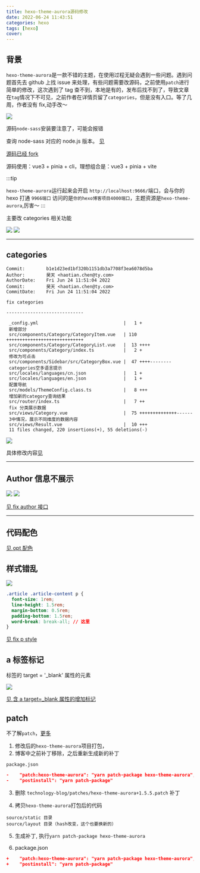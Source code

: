 ```yaml
---
title: hexo-theme-aurora源码修改
date: 2022-06-24 11:43:51
categories: hexo
tags: [hexo]
cover:
---
```


## 背景

`hexo-theme-aurora`是一款不错的主题，在使用过程无疑会遇到一些问题。遇到问题首先去 github 上找 issue 来处理，有些问题需要改源码，之前使用`patch`进行简单的修改，这次遇到了 tag 查不到，本地是有的，发布后找不到了，导致文章在`tag`情况下不可见，之前作者在详情页留了`categories`，但是没有入口。等了几周，作者没有 fix,动手改～

<img src="http://t-blog-images.aijs.top/img/20220624114614.webp" />

源码`node-sass`安装要注意了，可能会报错

查询 node-sass 对应的 node.js 版本。
<a href="https://github.com/sass/node-sass/releases?page=1#:~:text=Compare-,v5.0.0,-Breaking%20changes" target="_blank" >见</a>

<a href="https://github.com/841660202/hexo-theme-aurora" target="_blank" >源码已经 fork</a>

源码使用：vue3 + pinia + cli，理想组合是：vue3 + pinia + vite

:::tip

`hexo-theme-aurora`运行起来会开启 `http://localhost:9666/`端口，会与你的 hexo 打通 `9966端口` 访问的是`你的hexo博客项目4000端口`，主题资源是`hexo-theme-aurora`,厉害～
:::

主要改 categories 相关功能

<img src="http://t-blog-images.aijs.top/img/20220624112340.webp" />
<img src="http://t-blog-images.aijs.top/img/20220624112640.webp" />

<hr/>

## categories

```log
Commit:        b1e1d23ed1bf320b1151db3a7708f3ea6078d5ba
Author:        昊天 <haotian.chen@ty.com>
AuthorDate:    Fri Jun 24 11:51:04 2022
Commit:        昊天 <haotian.chen@ty.com>
CommitDate:    Fri Jun 24 11:51:04 2022

fix categories

-----------------------------

 _config.yml                                |   1 +
 新增部分
 src/components/Category/CategoryItem.vue   | 110 +++++++++++++++++++++++++++++
 src/components/Category/CategoryList.vue   |  13 ++++
 src/components/Category/index.ts           |   2 +
 修改为可点击
 src/components/Sidebar/src/CategoryBox.vue |  47 ++++--------
 categories空多语言提示
 src/locales/languages/cn.json              |   1 +
 src/locales/languages/en.json              |   1 +
 配置导航
 src/models/ThemeConfig.class.ts            |   8 +++
 增加新的category查询结果
 src/router/index.ts                        |   7 ++
 fix 分类展示数据
 src/views/Category.vue                     |  75 ++++++++++++++------
 3中情况，展示不同维度的数据内容
 src/views/Result.vue                       |  10 +++
 11 files changed, 220 insertions(+), 55 deletions(-)

```

<img src="http://t-blog-images.aijs.top/img/20220624120506.webp" />

具体修改内容<a href="https://github.com/841660202/hexo-theme-aurora/commit/b1e1d23ed1bf320b1151db3a7708f3ea6078d5ba" target="_blank" >见</a>

<hr/>

## Author 信息不展示

<img src="http://t-blog-images.aijs.top/img/20220624140553.webp" />
<img src="http://t-blog-images.aijs.top/img/20220624140458.webp" />

<a href="https://github.com/auroral-ui/hexo-theme-aurora/commit/e46b36250fa424993e8b0548b37bd0cecf2f0b60" target="_blank" >见 fix author 接口</a>

<hr/>

## 代码配色

<a href="https://github.com/auroral-ui/hexo-theme-aurora/commit/6aa84b720220d70242f8ef763e095ef6a9d06d5c" target="_blank" >见 opt 配色</a>

## 样式错乱

<img src="http://t-blog-images.aijs.top/img/20220624141103.webp" />

```css
.article .article-content p {
  font-size: 1rem;
  line-height: 1.5rem;
  margin-bottom: 0.5rem;
  padding-bottom: 1.5rem;
  word-break: break-all; // 这里
}
```

<a href="https://github.com/auroral-ui/hexo-theme-aurora/commit/0af1a5a33b6665adbc0038f6310bc07b823698ec" target="_blank" >见 fix p style</a>

## a 标签标记

标签的 target = '\_blank' 属性的元素

<img src="http://t-blog-images.aijs.top/img/20220624141924.webp" />

<a href="https://github.com/auroral-ui/hexo-theme-aurora/commit/7cce635a6cc89e81af0fc934d1cc45265a5a19be" target="_blank" >见 含 a target=\_blank 属性的增加标记</a>

## patch

不了解`patch`，<a href="http://v.aijs.top/post/2022-06-09patch-package" target="_blank" >更多</a>

1. 修改后的`hexo-theme-aurora`项目打包，
2. 博客中之前补丁移除，之后重新生成新的补丁

`package.json`

```json
-    "patch:hexo-theme-aurora": "yarn patch-package hexo-theme-aurora",
-    "postinstall": "yarn patch-package"
```

3. 删除 `technology-blog/patches/hexo-theme-aurora+1.5.5.patch` 补丁

4. 拷贝`hexo-theme-aurora`打包后的代码 

```
source/static 目录
source/layout 目录（hash改变，这个也要换新的）

```

5. 生成补丁, 执行`yarn patch-package hexo-theme-aurora` 

6. package.json

```json
+    "patch:hexo-theme-aurora": "yarn patch-package hexo-theme-aurora",
+    "postinstall": "yarn patch-package"
```
